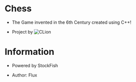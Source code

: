 # Chess 

* The Game invented in the 6th Century created using C++!

* Project by ![CLion](https://www.jetbrains.com/clion/)


# Information

* Powered by StockFish


* Author: Flux